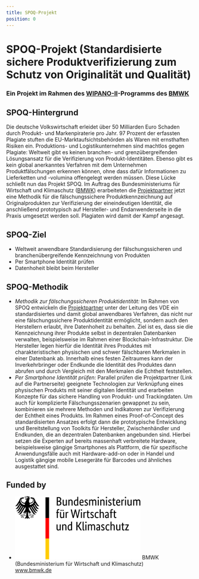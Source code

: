 ```yaml
---
title: SPOQ-Projekt
position: 0
---
```


# SPOQ-Projekt (Standardisierte sichere Produktverifizierung zum Schutz von Originalität und Qualität)

### Ein Projekt im Rahmen des [WIPANO-II](https://www.bmwk.de/Redaktion/DE/Publikationen/Technologie/wipano-wissens-und-technologietransfer-durch-patente-und-normen.html)-Programms des [BMWK](https://www.bmwk.de/Navigation/DE/Home/home.html) 


## SPOQ-Hintergrund
Die deutsche Volkswirtschaft erleidet über 50 Milliarden Euro Schaden durch Produkt- und Markenpiraterie pro Jahr. 97 Prozent der erfassten Plagiate stuften die EU-Marktaufsichtsbehörden als Waren mit ernsthaften Risiken ein. Produktions- und Logistikunternehmen sind machtlos gegen Plagiate: Weltweit gibt es keinen branchen- und grenzübergreifenden Lösungsansatz für die Verifizierung von Produkt-Identitäten. Ebenso gibt es kein global anerkanntes Verfahren mit dem Unternehmen Produktfälschungen erkennen können, ohne dass dafür Informationen zu Lieferketten und -volumina offengelegt werden müssen. Diese Lücke schließt nun das Projekt SPOQ.
Im Auftrag des Bundesministeriums für Wirtschaft und Klimaschutz ([BMWK](https://www.bmwk.de/Navigation/DE/Home/home.html)) erarbeiteten die [Projektpartner](https://sss-wue.github.io/spoq/partners/) jetzt eine Methodik für die fälschungssichere Produktkennzeichnung auf Originalprodukten zur Verifizierung der eineindeutigen Identität, die anschließend prototypisch auf Hersteller- und Endanwenderseite in die Praxis umgesetzt werden soll. Plagiaten wird damit der Kampf angesagt.

## SPOQ-Ziel
- Weltweit anwendbare Standardisierung der fälschungssicheren und branchenübergreifende Kennzeichnung von Produkten
- Per Smartphone Identität prüfen
- Datenhoheit bleibt beim Hersteller

## SPOQ-Methodik
- *Methodik zur fälschungssicheren Produktidentität:* Im Rahmen von SPOQ entwickeln die [Projektpartner](https://sss-wue.github.io/spoq/partners/) unter der Leitung des VDE ein standardisiertes und damit global anwendbares Verfahren, das nicht nur eine fälschungssichere Produktidentität ermöglicht, sondern auch den Herstellern erlaubt, ihre Datenhoheit zu behalten. Ziel ist es, dass sie die Kennzeichnung ihrer Produkte selbst in dezentralen Datenbanken verwalten, beispielsweise im Rahmen einer Blockchain-Infrastruktur. Die Hersteller legen hierfür die Identität ihres Produktes mit charakteristischen physischen und schwer fälschbaren Merkmalen in einer Datenbank ab. Innerhalb eines festen Zeitraumes kann der Inverkehrbringer oder Endkunde die Identität des Produktes dann abrufen und durch Vergleich mit den Merkmalen die Echtheit feststellen.
- *Per Smartphone Identität prüfen:* Parallel prüfen die Projektpartner (Link auf die Partnerseite) geeignete Technologien zur Verknüpfung eines physischen Produkts mit seiner digitalen Identität und erarbeiten Konzepte für das sichere Handling von Produkt- und Trackingdaten. Um auch für komplizierte Fälschungsszenarien gewappnet zu sein, kombinieren sie mehrere Methoden und Indikatoren zur Verifizierung der Echtheit eines Produkts. Im Rahmen eines Proof-of-Concept des standardisierten Ansatzes erfolgt dann die prototypische Entwicklung und Bereitstellung von Toolkits für Hersteller, Zwischenhändler und Endkunden, die an dezentralen Datenbanken angebunden sind. Hierbei setzen die Experten auf bereits massenhaft verbreitete Hardware, beispielsweise gängige Smartphones als Plattform, die für spezifische Anwendungsfälle auch mit Hardware-add-on oder in Handel und Logistik gängige mobile Lesegeräte für Barcodes und ähnliches ausgestattet sind. 


## Funded by
<ul class="partners">
    <li>
        <a href="https://www.bmwk.de/Navigation/DE/Home/home.html"><img src="./assets/images/bmwi_logo_de.svg" alt="Logo BMWK" /></a>
        BMWK<br>
        (Bundesministerium für Wirtschaft und Klimaschutz)<br>
        <a href="https://www.bmwk.de/Navigation/DE/Home/home.html">www.bmwk.de</a><br>
    </li>
</ul>
